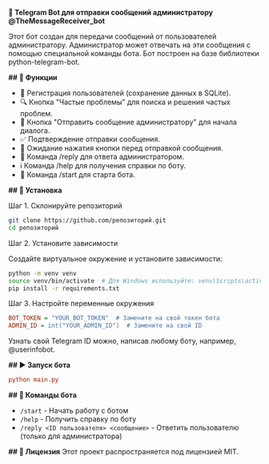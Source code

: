 **🤖 Telegram Bot для отправки сообщений администратору @TheMessageReceiver_bot**

Этот бот создан для передачи сообщений от пользователей администратору. Администратор может отвечать на эти сообщения с помощью специальной команды бота. Бот построен на базе библиотеки python-telegram-bot.

**## 🚀 Функции**
- 📌 Регистрация пользователей (сохранение данных в SQLite).
- 🔍 Кнопка "Частые проблемы" для поиска и решения частых проблем.
- 📩 Кнопка "Отправить сообщение администратору" для начала диалога.
- ✅ Подтверждение отправки сообщения.
- 🔄 Ожидание нажатия кнопки перед отправкой сообщения.
- 💬 Команда /reply для ответа администратором.
- ℹ️ Команда /help для получения справки по боту.
- 🚀 Команда /start для старта бота.

**## 📌 Установка**

Шаг 1. Склонируйте репозиторий

```sh
git clone https://github.com/репозиторий.git
cd репозиторий
```

Шаг 2. Установите зависимости

Создайте виртуальное окружение и установите зависимости:

```sh
python -m venv venv
source venv/bin/activate  # Для Windows используйте: venv\Scripts\activate
pip install -r requirements.txt
```

Шаг 3. Настройте переменные окружения

```ini
BOT_TOKEN = "YOUR_BOT_TOKEN"  # Замените на свой токен бота
ADMIN_ID = int("YOUR_ADMIN_ID")  # Замените на свой ID
```

Узнать свой Telegram ID можно, написав любому боту, например, @userinfobot.

**## ▶️ Запуск бота**

```ini
python main.py
```

**## 🔧 Команды бота**
- `/start` - Начать работу с ботом
- `/help` - Получить справку по боту
- `/reply <ID пользователя> <сообщение>` - Ответить пользователю (только для администратора)

**## 📝 Лицензия**
Этот проект распространяется под лицензией MIT.
